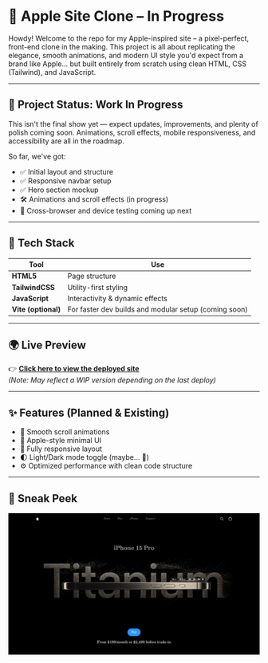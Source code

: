 # 🍎 Apple Site Clone – In Progress

Howdy! Welcome to the repo for my Apple-inspired site – a pixel-perfect, front-end clone in the making. This project is all about replicating the elegance, smooth animations, and modern UI style you'd expect from a brand like Apple… but built entirely from scratch using clean HTML, CSS (Tailwind), and JavaScript.

---

## 🚧 Project Status: Work In Progress

This isn't the final show yet — expect updates, improvements, and plenty of polish coming soon. Animations, scroll effects, mobile responsiveness, and accessibility are all in the roadmap.

So far, we've got:
- ✅ Initial layout and structure
- ✅ Responsive navbar setup
- ✅ Hero section mockup
- 🛠️ Animations and scroll effects (in progress)
- 🧪 Cross-browser and device testing coming up next

---

## 🎯 Tech Stack

| Tool | Use |
|------|-----|
| **HTML5** | Page structure |
| **TailwindCSS** | Utility-first styling |
| **JavaScript** | Interactivity & dynamic effects |
| **Vite (optional)** | For faster dev builds and modular setup (coming soon) |

---

## 🌍 Live Preview

👉 [**Click here to view the deployed site**](https://apple-site-clone.vercel.app)  
*(Note: May reflect a WIP version depending on the last deploy)*

---

## ✨ Features (Planned & Existing)

- 🍃 Smooth scroll animations
- 🍎 Apple-style minimal UI
- 📱 Fully responsive layout
- 🌓 Light/Dark mode toggle (maybe… 👀)
- ⚙️ Optimized performance with clean code structure

---

## 📸 Sneak Peek

![Apple Site Clone Screenshot](./image/Screenshot.png)
```md

